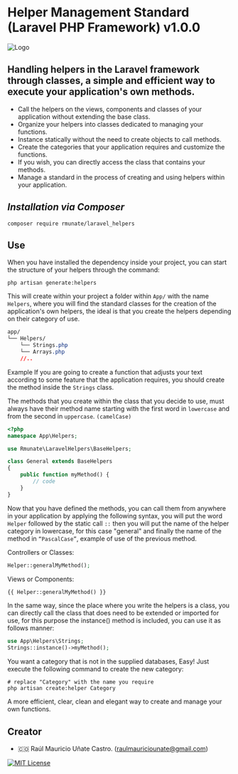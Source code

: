 # Helper Management Standard (Laravel PHP Framework) v1.0.0

![Logo](https://github.com/rmunate/PHP2JS/assets/91748598/447112ed-7993-4808-bfb8-fd85da3c0010)

## Handling helpers in the Laravel framework through classes, a simple and efficient way to execute your application's own methods.
- Call the helpers on the views, components and classes of your application without extending the base class.
- Organize your helpers into classes dedicated to managing your functions.
- Instance statically without the need to create objects to call methods.
- Create the categories that your application requires and customize the functions.
- If you wish, you can directly access the class that contains your methods.
- Manage a standard in the process of creating and using helpers within your application.

## _Installation via Composer_

```shell
composer require rmunate/laravel_helpers
```


## Use
When you have installed the dependency inside your project, you can start the structure of your helpers through the command:

```shell
php artisan generate:helpers
```
This will create within your project a folder within `App/` with the name `Helpers`, where you will find the standard classes for the creation of the application's own helpers, the ideal is that you create the helpers depending on their category of use.

```css
app/
└── Helpers/
    └── Strings.php
    └── Arrays.php
    //..

```

Example If you are going to create a function that adjusts your text according to some feature that the application requires, you should create the method inside the `Strings` class.

The methods that you create within the class that you decide to use, must always have their method name starting with the first word in `lowercase` and from the second in `uppercase`. `(camelCase)`

```php
<?php
namespace App\Helpers;

use Rmunate\LaravelHelpers\BaseHelpers;

class General extends BaseHelpers
{
    public function myMethod() {
        // code
    }
}
```

Now that you have defined the methods, you can call them from anywhere in your application by applying the following syntax, you will put the word `Helper` followed by the static call `::` then you will put the name of the helper category in lowercase, for this case "general" and finally the name of the method in `“PascalCase”`, example of use of the previous method.

Controllers or Classes:
```php
Helper::generalMyMethod();
```

Views or Components:
```php
{{ Helper::generalMyMethod() }}
```

In the same way, since the place where you write the helpers is a class, you can directly call the class that does need to be extended or imported for use, for this purpose the instance() method is included, you can use it as follows manner:

```php
use App\Helpers\Strings;
Strings::instance()->myMethod();
```

You want a category that is not in the supplied databases, Easy! Just execute the following command to create the new category:

```shell
# replace "Category" with the name you require
php artisan create:helper Category
```

A more efficient, clear, clean and elegant way to create and manage your own functions.

## Creator
- 🇨🇴 Raúl Mauricio Uñate Castro. (raulmauriciounate@gmail.com)

[![MIT License](https://img.shields.io/badge/License-MIT-green.svg)](https://choosealicense.com/licenses/mit/)

